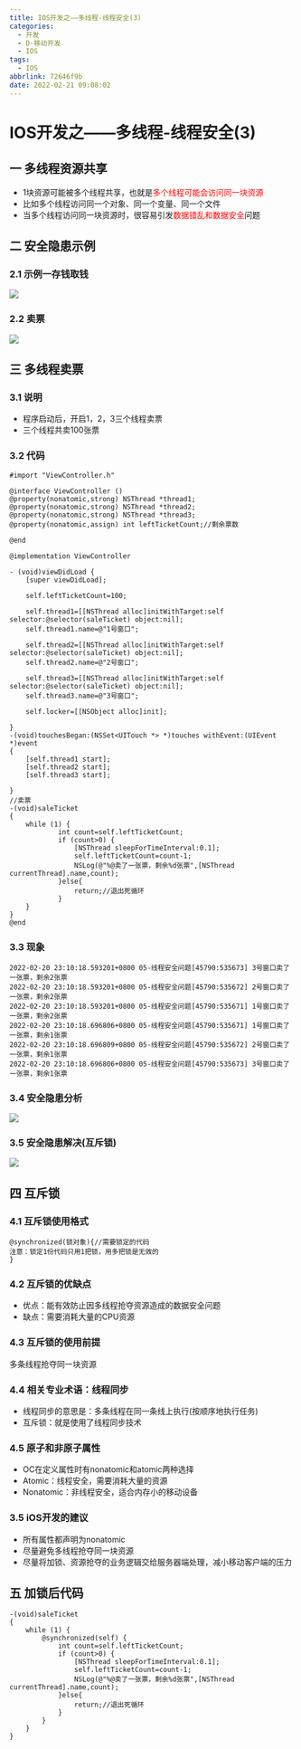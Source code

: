 ```yaml
---
title: IOS开发之——多线程-线程安全(3)
categories:
  - 开发
  - D-移动开发
  - IOS
tags:
  - IOS
abbrlink: 72646f9b
date: 2022-02-21 09:08:02
---
```

# IOS开发之——多线程-线程安全(3)

## 一 多线程资源共享

* 1块资源可能被多个线程共享，也就是<font color=red>多个线程可能会访问同一块资源</font>
* 比如多个线程访问同一个对象、同一个变量、同一个文件
* 当多个线程访问同一块资源时，很容易引发<font color=red>数据错乱和数据安全</font>问题

<!--more-->

## 二 安全隐患示例

### 2.1 示例一存钱取钱

![][1]

### 2.2 卖票
![][2]

## 三 多线程卖票

### 3.1 说明
* 程序启动后，开启1，2，3三个线程卖票
* 三个线程共卖100张票

### 3.2 代码

```
#import "ViewController.h"

@interface ViewController ()
@property(nonatomic,strong) NSThread *thread1;
@property(nonatomic,strong) NSThread *thread2;
@property(nonatomic,strong) NSThread *thread3;
@property(nonatomic,assign) int leftTicketCount;//剩余票数

@end

@implementation ViewController

- (void)viewDidLoad {
    [super viewDidLoad];
    
    self.leftTicketCount=100;
    
    self.thread1=[[NSThread alloc]initWithTarget:self selector:@selector(saleTicket) object:nil];
    self.thread1.name=@"1号窗口";
    
    self.thread2=[[NSThread alloc]initWithTarget:self selector:@selector(saleTicket) object:nil];
    self.thread2.name=@"2号窗口";
    
    self.thread3=[[NSThread alloc]initWithTarget:self selector:@selector(saleTicket) object:nil];
    self.thread3.name=@"3号窗口";
    
    self.locker=[[NSObject alloc]init];
    
}
-(void)touchesBegan:(NSSet<UITouch *> *)touches withEvent:(UIEvent *)event
{
    [self.thread1 start];
    [self.thread2 start];
    [self.thread3 start];
    
}
//卖票
-(void)saleTicket
{
    while (1) {
            int count=self.leftTicketCount;
            if (count>0) {
                [NSThread sleepForTimeInterval:0.1];
                self.leftTicketCount=count-1;
                NSLog(@"%@卖了一张票，剩余%d张票",[NSThread currentThread].name,count);
            }else{
                return;//退出死循环
            }
    }
}
@end
```

### 3.3  现象

```
2022-02-20 23:10:18.593201+0800 05-线程安全问题[45790:535673] 3号窗口卖了一张票，剩余2张票
2022-02-20 23:10:18.593201+0800 05-线程安全问题[45790:535672] 2号窗口卖了一张票，剩余2张票
2022-02-20 23:10:18.593201+0800 05-线程安全问题[45790:535671] 1号窗口卖了一张票，剩余2张票
2022-02-20 23:10:18.696806+0800 05-线程安全问题[45790:535671] 1号窗口卖了一张票，剩余1张票
2022-02-20 23:10:18.696809+0800 05-线程安全问题[45790:535672] 2号窗口卖了一张票，剩余1张票
2022-02-20 23:10:18.696806+0800 05-线程安全问题[45790:535673] 3号窗口卖了一张票，剩余1张票
```

### 3.4  安全隐患分析
![][3]
### 3.5 安全隐患解决(互斥锁)
![][4]

## 四 互斥锁

### 4.1 互斥锁使用格式

```
@synchronized(锁对象){//需要锁定的代码
注意：锁定1份代码只用1把锁，用多把锁是无效的
}
```

###  4.2 互斥锁的优缺点

* 优点：能有效防止因多线程抢夺资源造成的数据安全问题
* 缺点：需要消耗大量的CPU资源

###  4.3 互斥锁的使用前提

多条线程抢夺同一块资源

###  4.4 相关专业术语：线程同步

* 线程同步的意思是：多条线程在同一条线上执行(按顺序地执行任务)
* 互斥锁：就是使用了线程同步技术

### 4.5 原子和非原子属性

* OC在定义属性时有nonatomic和atomic两种选择
* Atomic：线程安全，需要消耗大量的资源
* Nonatomic：非线程安全，适合内存小的移动设备

### 3.5 iOS开发的建议

* 所有属性都声明为nonatomic
* 尽量避免多线程抢夺同一块资源
* 尽量将加锁、资源抢夺的业务逻辑交给服务器端处理，减小移动客户端的压力

## 五 加锁后代码

```
-(void)saleTicket
{
    while (1) {
        @synchronized(self) {
            int count=self.leftTicketCount;
            if (count>0) {
                [NSThread sleepForTimeInterval:0.1];
                self.leftTicketCount=count-1;
                NSLog(@"%@卖了一张票，剩余%d张票",[NSThread currentThread].name,count);
            }else{
                return;//退出死循环
            }
        }
    }
}
```



[1]:https://cdn.jsdelivr.net/gh/PGzxc/CDN@master/blog-ios/ios-thread-problem-01.png
[2]:https://cdn.jsdelivr.net/gh/PGzxc/CDN@master/blog-ios/ios-thread-problem-02.png
[3]:https://cdn.jsdelivr.net/gh/PGzxc/CDN@master/blog-ios/ios-thread-problem-cause.png
[4]:https://cdn.jsdelivr.net/gh/PGzxc/CDN@master/blog-ios/ios-thread-problem-resolve.png